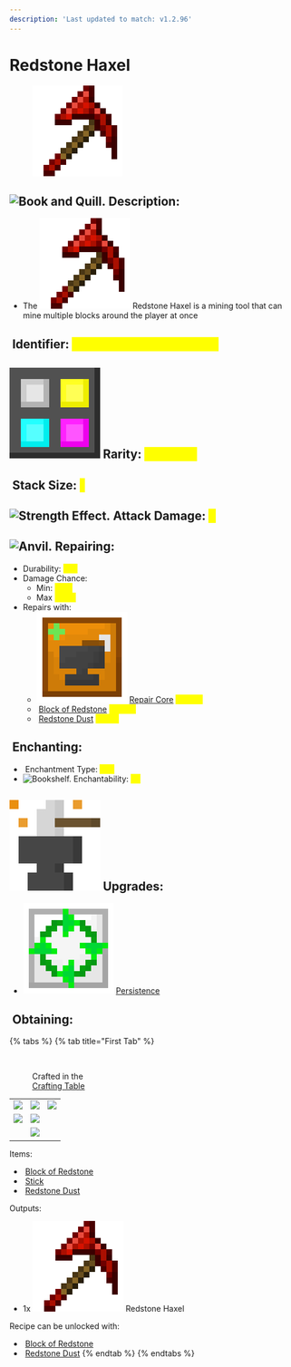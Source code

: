 ```yaml
---
description: 'Last updated to match: v1.2.96'
---
```


# Redstone Haxel

<figure><img src="https://github.com/ItsMePok/PFE/blob/wikiAssets/wikiMain/redstone_haxel.png?raw=true" alt=""><figcaption></figcaption></figure>

## <img src="https://minecraft.wiki/images/Book_and_Quill_JE2_BE2.png?2128f" alt="Book and Quill." data-size="line"> Description: <a href="#description" id="description"></a>

* The <img src="https://github.com/ItsMePok/PFE/blob/wikiAssets/wikiMain/redstone_haxel.png?raw=true" alt="" data-size="line"> Redstone Haxel is a mining tool that can mine multiple blocks around the player at once

## <img src="https://minecraft.wiki/images/Name_Tag_JE2_BE2.png?cbdc1" alt="" data-size="line"> Identifier: <mark style="color:yellow;">**poke\_pfe:redstone\_haxel**</mark> <a href="#identifier" id="identifier"></a>

## <img src="https://github.com/ItsMePok/PFE/blob/wikiAssets/MiscIcons/Rarity.png?raw=true" alt="Rarity." data-size="line"> Rarity: <mark style="color:yellow;">Common</mark> <a href="#rarity" id="rarity"></a>

## <img src="https://minecraft.wiki/images/Light_Gray_Bundle_JE1_BE1.png?b552e" alt="" data-size="line"> Stack Size: <mark style="color:yellow;">1</mark> <a href="#stack-size" id="stack-size"></a>

## <img src="https://minecraft.wiki/images/Strength_JE3_BE2.png?0494e" alt="Strength Effect." data-size="line"> Attack Damage: <mark style="color:yellow;">5</mark> <a href="#attack-damage" id="attack-damage"></a>

## <img src="https://minecraft.wiki/images/thumb/Anvil_(N)_JE3.png/150px-Anvil_(N)_JE3.png?d438e" alt="Anvil." data-size="line"> Repairing: <a href="#enchanting" id="enchanting"></a>

* Durability: <mark style="color:yellow;">256</mark>
* Damage Chance:
  * Min: <mark style="color:yellow;">20%</mark>
  * Max <mark style="color:yellow;">100%</mark>
* Repairs with:
  * <img src="https://github.com/ItsMePok/PFE/blob/wikiAssets/wikiMain/repair_core.png?raw=true" alt="Repair Core." data-size="line"> [Repair Core](../../items/cores/repair-core.md) <mark style="color:yellow;">(100%)</mark>
  * <img src="https://minecraft.wiki/images/Block_of_Redstone_JE2_BE2.png?bb6e3" alt="" data-size="line"> [Block of Redstone](https://minecraft.wiki/w/Block_of_Redstone) <mark style="color:yellow;">(100%)</mark>
  * <img src="https://minecraft.wiki/images/Redstone_Dust_JE2_BE2.png?8cf17" alt="" data-size="line"> [Redstone Dust](https://minecraft.wiki/w/Redstone_Dust) <mark style="color:yellow;">(25%)</mark>

## <img src="https://minecraft.wiki/images/thumb/Enchanting_Table.gif/150px-Enchanting_Table.gif?904a7" alt="" data-size="line"> Enchanting: <a href="#enchanting" id="enchanting"></a>

* <img src="https://minecraft.wiki/images/Enchanted_Book.gif?b21c4" alt="" data-size="line"> Enchantment Type: <mark style="color:yellow;">Axe</mark>
* <img src="https://minecraft.wiki/images/thumb/Bookshelf_JE4_BE2.png/150px-Bookshelf_JE4_BE2.png?9b143" alt="Bookshelf." data-size="line"> Enchantability: <mark style="color:yellow;">50</mark>

## <img src="https://github.com/ItsMePok/PFE/blob/wikiAssets/wikiMain/upgrade.png?raw=true" alt="" data-size="line"> Upgrades:

* <img src="https://github.com/ItsMePok/PFE/blob/wikiAssets/wikiMain/persistence_core.png?raw=true" alt="" data-size="line"> [Persistence](../../items/cores/persistence-core.md)

## <img src="https://minecraft.wiki/images/thumb/Crafting_Table_JE4_BE3.png/150px-Crafting_Table_JE4_BE3.png?5767f" alt="" data-size="line"> Obtaining: <a href="#obtaining" id="obtaining"></a>

{% tabs %}
{% tab title="First Tab" %}
<figure><img src="https://minecraft.wiki/images/thumb/Crafting_Table_JE4_BE3.png/150px-Crafting_Table_JE4_BE3.png?5767f" alt=""><figcaption><p>Crafted in the<br><a href="https://minecraft.wiki/w/Crafting_Table">Crafting Table</a></p></figcaption></figure>

|                                                                        |                                                                        |                                                                        |
| :--------------------------------------------------------------------: | :--------------------------------------------------------------------: | :--------------------------------------------------------------------: |
| ![](https://minecraft.wiki/images/Block_of_Redstone_JE2_BE2.png?bb6e3) | ![](https://minecraft.wiki/images/Block_of_Redstone_JE2_BE2.png?bb6e3) | ![](https://minecraft.wiki/images/Block_of_Redstone_JE2_BE2.png?bb6e3) |
| ![](https://minecraft.wiki/images/Block_of_Redstone_JE2_BE2.png?bb6e3) |       ![](https://minecraft.wiki/images/Stick_JE1_BE1.png?1fc15)       |                                                                        |
|                                                                        |   ![](https://minecraft.wiki/images/Redstone_Dust_JE2_BE2.png?8cf17)   |                                                                        |

Items:

* <img src="https://minecraft.wiki/images/Block_of_Redstone_JE2_BE2.png?bb6e3" alt="" data-size="line"> [Block of Redstone](https://minecraft.wiki/w/Block_of_Redstone)
* <img src="https://minecraft.wiki/images/Stick_JE1_BE1.png?1fc15" alt="" data-size="line"> [Stick](https://minecraft.wiki/w/Stick)
* <img src="https://minecraft.wiki/images/Redstone_Dust_JE2_BE2.png?8cf17" alt="" data-size="line"> [Redstone Dust](https://minecraft.wiki/w/Redstone_Dust)

Outputs:

* 1x <img src="https://github.com/ItsMePok/PFE/blob/wikiAssets/wikiMain/redstone_haxel.png?raw=true" alt="" data-size="line"> Redstone Haxel

Recipe can be unlocked with:

* <img src="https://minecraft.wiki/images/Block_of_Redstone_JE2_BE2.png?bb6e3" alt="" data-size="line"> [Block of Redstone](https://minecraft.wiki/w/Block_of_Redstone)
* <img src="https://minecraft.wiki/images/Redstone_Dust_JE2_BE2.png?8cf17" alt="" data-size="line"> [Redstone Dust](https://minecraft.wiki/w/Redstone_Dust)
{% endtab %}
{% endtabs %}

